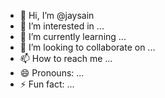 - 👋 Hi, I’m @jaysain
- 👀 I’m interested in ...
- 🌱 I’m currently learning ...
- 💞️ I’m looking to collaborate on ...
- 📫 How to reach me ...
- 😄 Pronouns: ...
- ⚡ Fun fact: ...

<!---
jaysain/jaysain is a ✨ special ✨ repository because its `README.md` (this file) appears on your GitHub profile.
You can click the Preview link to take a look at your changes.
--->
